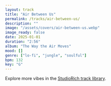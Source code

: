 ```yaml
---
layout: track
title: "Air Between Us"
permalink: /tracks/air-between-us/
description: ""
image: "/assets/covers/air-between-us.webp"
image_ready: false
date: 2025-01-01
duration: "2:56"
album: "The Way the Air Moves"
mood: []
genre: ["lo-fi", "jungle", "soulful"]
bpm: 132
key: "G"
---
```


Explore more vibes in the [StudioRich track library](/tracks/).
